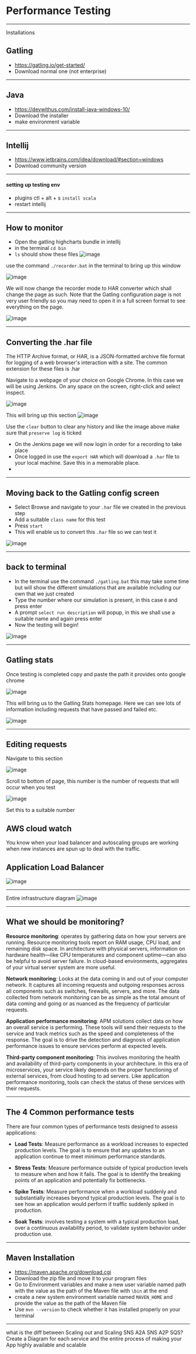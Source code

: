 # Performance Testing

--------------------------------------------------
Installations

## Gatling
- https://gatling.io/get-started/
- Download normal one (not enterprise)

---------------------------------------------

## Java
- https://devwithus.com/install-java-windows-10/
- Download the installer
- make environment variable

---------------------------------------------------

## Intellij
- https://www.jetbrains.com/idea/download/#section=windows
- Download community version


---------------------------------------

#### setting up testing env
- plugins ctl + alt + s `install scala`
- restart intellij

-------------------------------------------------

## How to monitor

- Open the gatling highcharts bundle in intellij
- in the terminal `cd bin` 
- `ls` should show these files
![image](https://user-images.githubusercontent.com/88186084/134022189-378b97cf-f4ce-4858-9963-3ceca91e47d2.png)

use the command `./recorder.bat` in the terminal to bring up this window

![image](https://user-images.githubusercontent.com/88186084/134022662-0b72c9b7-2d7e-4bbc-b0b6-35aa99eca827.png)

We will now change the recorder mode to HAR converter which shall change the page as such. Note that the Gatling configuration page is not very user friendly so you may need to open it in a full screen format to see everything on the page.

![image](https://user-images.githubusercontent.com/88186084/134022878-ef14e8af-5252-4045-8d9a-59dca436c298.png)

------------------------------------------------------------------------------------
## Converting the .har file
The HTTP Archive format, or HAR, is a JSON-formatted archive file format for logging of a web browser's interaction with a site. The common extension for these files is .har

Navigate to a webpage of your choice on Google Chrome. In this case we will be using Jenkins. On any space on the screen, right-click and select inspect.

![image](https://user-images.githubusercontent.com/88186084/134023462-2fc092e9-8797-4a81-883c-3d75424b5942.png)


This will bring up this section
![image](https://user-images.githubusercontent.com/88186084/134024387-cf91c6c9-062c-4100-bdcc-107dd69fbd41.png)

Use the `clear` button to clear any history and like the image above make sure that `preserve log` is ticked

- On the Jenkins page we will now login in order for a recording to take place
- Once logged in use the `export HAR` which will download a `.har` file to your local machine. Save this in a memorable place.
-  

---------------------------------------------------------------------------------

## Moving back to the Gatling config screen

- Select Browse and navigate to your `.har` file we created in the previous step
- Add a suitable `class name` for this test
- Press `start`
- This will enable us to convert this `.har` file so we can test it

![image](https://user-images.githubusercontent.com/88186084/134025119-e30d63d9-eb07-47f6-bce9-2a5ac2a5689a.png)


----------------------------------------

## back to terminal

- In the terminal use the command `./gatling.bat` this may take some time but will show the different simulations that are available including our own that we just created
- Type the number where our simulation is present, in this case `0` and press enter
- A prompt `select run description` will popup, in this we shall use a suitable name and again press enter
- Now the testing will begin!

![image](https://user-images.githubusercontent.com/88186084/134025773-78e39b21-a252-4015-941b-62d702abec2d.png)


---------------------------------------------------------------

## Gatling stats
Once testing is completed copy and paste the path it provides onto google chrome

![image](https://user-images.githubusercontent.com/88186084/134026296-b46bb941-2dc3-4c17-b792-c0c5b8ff244e.png)

This will bring us to the Gatling Stats homepage. Here we can see lots of information including requests that have passed and failed etc.

![image](https://user-images.githubusercontent.com/88186084/134026523-ad8e3cfc-f1ae-4c19-874b-33a6425ddde9.png)


-------------------------------------------------------------------------------

## Editing requests

Navigate to this section

![image](https://user-images.githubusercontent.com/88186084/134032638-a558a981-8e70-4af2-953b-b108059891b6.png)

Scroll to bottom of page, this number is the number of requests that will occur when you test 

![image](https://user-images.githubusercontent.com/88186084/134032886-78de4750-da59-4059-8a3f-d565c55d1410.png)

Set this to a suitable number 

## AWS cloud watch

You know when your load balancer and autoscaling groups are working when new instances are spun up to deal with the traffic.


## Application Load Balancer
![image](https://user-images.githubusercontent.com/88186084/134195501-d048d73e-270b-4960-8908-97cac3b35a95.png)

---------------------------------------------------------------------------------

Entire infrastructure diagram
![image](https://user-images.githubusercontent.com/88186084/134203438-c8b97796-f67f-436b-9d67-0697cdfd14db.png)

------------------------------------------------

## What we should be monitoring?

**Resource monitoring**: operates by gathering data on how your servers are running. Resource monitoring tools report on RAM usage, CPU load, and remaining disk space. In architecture with physical servers, information on hardware health—like CPU temperatures and component uptime—can also be helpful to avoid server failure. In cloud-based environments, aggregates of your virtual server system are more useful. 

**Network monitoring**: Looks at the data coming in and out of your computer network. It captures all incoming requests and outgoing responses across all components such as switches, firewalls, servers, and more. The data collected from network monitoring can be as simple as the total amount of data coming and going or as nuanced as the frequency of particular requests. 

**Application performance monitoring**: APM solutions collect data on how an overall service is performing. These tools will send their requests to the service and track metrics such as the speed and completeness of the response. The goal is to drive the detection and diagnosis of application performance issues to ensure services perform at expected levels. 

**Third-party component monitoring**: This involves monitoring the health and availability of third-party components in your architecture. In this era of microservices, your service likely depends on the proper functioning of external services, from cloud hosting to ad servers. Like application performance monitoring, tools can check the status of these services with their requests. 

---------------------------------------------------------

## The 4 Common performance tests

There are four common types of performance tests designed to assess applications:

- **Load Tests**: Measure performance as a workload increases to expected production levels. The goal is to ensure that any updates to an application continue to meet minimum performance standards.

- **Stress Tests**: Measure performance outside of typical production levels to measure when and how it fails. The goal is to identify the breaking points of an application and potentially fix bottlenecks.  

- **Spike Tests**: Measure performance when a workload suddenly and substantially increases beyond typical production levels. The goal is to see how an application would perform if traffic suddenly spiked in production.

- **Soak Tests**: involves testing a system with a typical production load, over a continuous availability period, to validate system behavior under production use. 

---------------------------------------------------------------------------------------------

## Maven Installation

- https://maven.apache.org/download.cgi 
- Download the zip file and move it to your program files
- Go to Environment variables and make a new user variable named path with the value as the path of the Maven file with `\bin` at the end
- create a new system environment variable named `MAVEN_HOME` and provide the value as the path of the Maven file
- Use `mvn --version` to check whether it has installed properly on your terminal

-----------------------------------------------------------------------------------------------

what is the diff between Scaling out and Scaling
SNS A2A
SNS A2P
SQS? 
Create a Diagram for each service and the entire process of making your App highly available and scalable 





